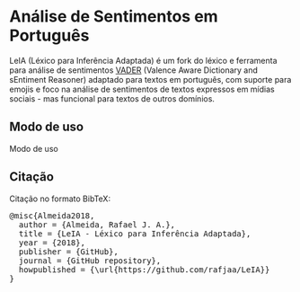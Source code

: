 # Análise de Sentimentos em Português

LeIA (Léxico para Inferência Adaptada) é um fork do léxico e ferramenta para análise de sentimentos <a href="https://github.com/cjhutto/vaderSentiment">VADER</a> (Valence Aware Dictionary and sEntiment Reasoner) adaptado para textos em português, com suporte para emojis e foco na análise de sentimentos de textos expressos em mídias sociais - mas funcional para textos de outros domínios.


Modo de uso
-----------
Modo de uso



Citação
-------
Citação no formato BibTeX:


<pre>
@misc{Almeida2018,
  author = {Almeida, Rafael J. A.},
  title = {LeIA - Léxico para Inferência Adaptada},
  year = {2018},
  publisher = {GitHub},
  journal = {GitHub repository},
  howpublished = {\url{https://github.com/rafjaa/LeIA}}
}
</pre>
